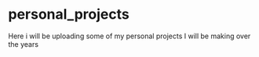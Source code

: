 # personal_projects
Here i will be uploading some of my personal projects I will be making over the years
